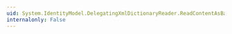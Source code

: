 ```yaml
---
uid: System.IdentityModel.DelegatingXmlDictionaryReader.ReadContentAsBase64(System.Byte[],System.Int32,System.Int32)
internalonly: False
---
```

